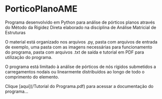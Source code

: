 # PorticoPlanoAME

Programa desenvolvido em Python para análise de pórticos planos através do Método da Rigidez Direta elaborado na disciplina de Análise Matricial de Estruturas

O material está organizado nos arquivos .py, pasta com arquivos de entrada de exemplo, uma pasta com as imagens necessárias para funcionamento do programa, pasta com arquivos .txt de saída e tutorial em PDF para utilização do programa.

O programa está limitado à análise de pórticos de nós rígidos submetidos a carregamentos nodais ou linearmente distribuídos ao longo de todo o comprimento do elemento.

Clique [aqui](/Tutorial do Programa.pdf) para acessar a documentação do programa...
